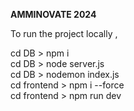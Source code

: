 **AMMINOVATE 2024**

To run the project locally ,

cd DB > npm i <br>
cd DB > node server.js <br>
cd DB > nodemon index.js <br>
cd frontend > npm i --force <br>
cd frontend > npm run dev <br>
